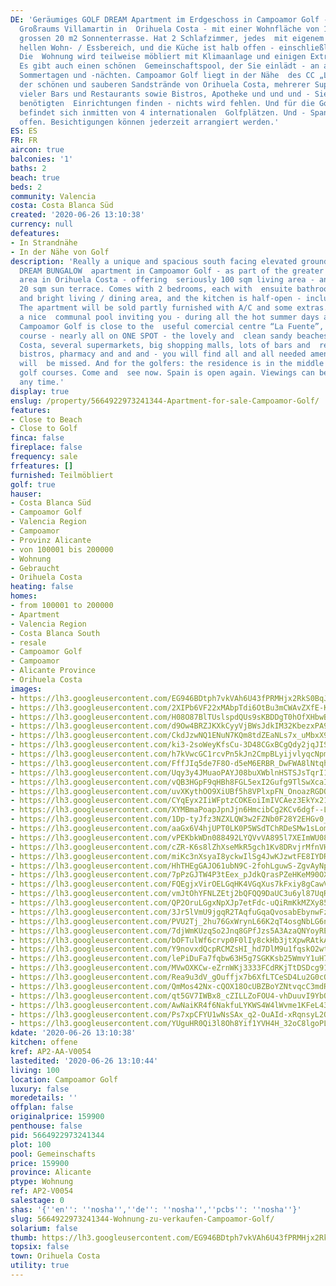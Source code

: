 ```yaml
---
DE: 'Geräumiges GOLF DREAM Apartment im Erdgeschoss in Campoamor Golf - als Teil des
  Großraums Villamartin in  Orihuela Costa - mit einer Wohnfläche von 100 m2 und einer
  grossen 20 m2 Sonnenterrasse. Hat 2 Schlafzimmer, jedes  mit eigenem Bad, einen
  hellen Wohn- / Essbereich, und die Küche ist halb offen - einschließlich Speisekammer.
  Die  Wohnung wird teilweise möbliert mit Klimaanlage und einigen Extras verkauft.
  Es gibt auch einen schönen  Gemeinschaftspool, der Sie einlädt - an all den heißen
  Sommertagen und -nächten. Campoamor Golf liegt in der Nähe  des CC „La Fuente“,
  der schönen und sauberen Sandstrände von Orihuela Costa, mehrerer Supermärkte, großer  Einkaufszentren,
  vieler Bars und Restaurants sowie Bistros, Apotheke und und und - Sie werden alle
  benötigten  Einrichtungen finden - nichts wird fehlen. Und für die Golfer: Die Residenz
  befindet sich inmitten von 4 internationalen  Golfplätzen. Und - Spanien ist wieder
  offen. Besichtigungen können jederzeit arrangiert werden.'
ES: ES
FR: FR
aircon: true
balconies: '1'
baths: 2
beach: true
beds: 2
community: Valencia
costa: Costa Blanca Süd
created: '2020-06-26 13:10:38'
currency: null
defeatures:
- In Strandnähe
- In der Nähe von Golf
description: 'Really a unique and spacious south facing elevated ground floor GOLF
  DREAM BUNGALOW  apartment in Campoamor Golf - as part of the greater Villamartin
  area in Orihuela Costa - offering  seriously 100 sqm living area - and the huge
  20 sqm sun terrace. Comes with 2 bedrooms, each with  ensuite bathroom, a well sized
  and bright living / dining area, and the kitchen is half-open - including  pantry.
  The apartment will be sold partly furnished with A/C and some extras. There is also
  a nice  communal pool inviting you - during all the hot summer days and nights.
  Campoamor Golf is close to the  useful comercial centre “La Fuente”, some more golf
  course - nearly all on ONE SPOT - the lovely and  clean sandy beaches of Orihuela
  Costa, several supermarkets, big shopping malls, lots of bars and  restaurants and
  bistros, pharmacy and and and - you will find all and all needed amenities - nothing
  will  be missed. And for the golfers: the residence is in the middle of 4 international
  golf courses. Come and  see now. Spain is open again. Viewings can be arranged at
  any time.'
display: true
enslug: /property/5664922973241344-Apartment-for-sale-Campoamor-Golf/
features:
- Close to Beach
- Close to Golf
finca: false
fireplace: false
frequency: sale
frfeatures: []
furnished: Teilmöbliert
golf: true
hauser:
- Costa Blanca Süd
- Campoamor Golf
- Valencia Region
- Campoamor
- Provinz Alicante
- von 100001 bis 200000
- Wohnung
- Gebraucht
- Orihuela Costa
heating: false
homes:
- from 100001 to 200000
- Apartment
- Valencia Region
- Costa Blanca South
- resale
- Campoamor Golf
- Campoamor
- Alicante Province
- Orihuela Costa
images:
- https://lh3.googleusercontent.com/EG946BDtph7vkVAh6U43fPRMHjx2RkS0BqJxwTw9PQgI4GQFdzVyZIZhOp9ITtybKK_v4HZ4leXUFzUEDZPT=w640-rj-e30-l100
- https://lh3.googleusercontent.com/2XIPb6VF22xMAbpTdi6OtBu3mCWAvZXfE-KQDexPi6zIGsqtMr6weofbsQEtALlKtDKMoC6Eckqpo8nDT2cA=w640-rj-e30-l100
- https://lh3.googleusercontent.com/H08O87BlTUslspdQUs9sKBDDgT0hOfXHbwBAlvLSXgFRFQpNQ9XD8gi5qISo_62PwYo6DUMvGJ1nAVIullVw=w640-rj-e30-l100
- https://lh3.googleusercontent.com/d9Ow4BRZJKXkCyyVjBWsJdkIM32KbezxPA99NYjQhH5-qPFmNRJJ8A3pyiTq8p2VqOBq2bdLZUOEYkNB1bDr=w640-rj-e30-l100
- https://lh3.googleusercontent.com/CkdJzwNQ1ENuN7KQm8tdZEaNLs7x_uMbxX9C2dB_RhK02ec8jhihYHWMhBoTvKkVFPFJFPvMB9wyqFwKemS2=w640-rj-e30-l100
- https://lh3.googleusercontent.com/ki3-2soWeyKfsCu-3D48CGxBCgQdy2jqJISm22Nt3MbBhUXSm1P9SBp4L2zYSSdN9NAM-5xzy4Uy03i97MfL=w640-rj-e30-l100
- https://lh3.googleusercontent.com/h7kVwcGC1rcvPn5kJn2CmpBLyijvlyqcNpm2ormOfbngzWSyUA7fsA9L-brXhAQ6J2jCNHXOA9SeUtm6V59L=w640-rj-e30-l100
- https://lh3.googleusercontent.com/FffJIq5de7F8O-d5eM6ERBR_DwFWA8lNtqhC6es-MJDO8IBJsCy470L_PiHSbXdjaQcu1lStEOB4_X8x7iw=w640-rj-e30-l100
- https://lh3.googleusercontent.com/Uqy3y4JMuaoPAYJ08buXWblnHSTSJsTqrI17cngxcnbGd9VXgtFgkyBAFUly_vJOVd1ELFlT1RRxRrGaK5U=w640-rj-e30-l100
- https://lh3.googleusercontent.com/vQB3HGpF9qHBh8FGL5exI2Gufg9TlSwXcaIu4cXUl_Z8OsNPFabcODEQZZUieb7yTfreJK3juti4Zwixtz7fNQ=w640-rj-e30-l100
- https://lh3.googleusercontent.com/uvXKythOO9XiUBf5h8VPlxpFN_OnoazRGDOZaAvAtRnPX4fWBvthJDFVxUjZmGHoSa_vLRmwp9MO6LOmMX_P=w640-rj-e30-l100
- https://lh3.googleusercontent.com/CYqEyx2IiWFptzCOKEoiImIVCAez3EkYx21ediyDz80W87CyPK-E14pjKMMYeKVCS6G3NZiK-UemqjFfH2c=w640-rj-e30-l100
- https://lh3.googleusercontent.com/XYMBmaPoapJpnJjn6HmcibCg2KCv6dgf--Lqq-FxiVRfpBbSrMp4Qf0h69b2_9CBkxxYPtuU4XxvvYhH1zw=w640-rj-e30-l100
- https://lh3.googleusercontent.com/1Dp-tyJfz3NZXLQW3w2FZNb0F28Y2EHGv0__KrIkp14vRMfgldgFFAfd7vkE2SYHw1kAG4yhkBOndKd0cEvIag=w640-rj-e30-l100
- https://lh3.googleusercontent.com/aaGx6V4hjUPT0LK0P5WSdTChRDeSMw1sLomM3fDTxubSspMLyBUETDAJ-myvTCRVJonSItDmrKGDLOpP6KsA=w640-rj-e30-l100
- https://lh3.googleusercontent.com/vPEKbkWDn088492LYQVvVA895l7XEImWU08ToZlHJRTI5q3iRjNiuavGIY6K4zT-Oc8EWw-F3p1udIZgPDU=w640-rj-e30-l100
- https://lh3.googleusercontent.com/cZR-K6s8lZhXseMkR5gch1Kv8DRvjrMfnVHrxWz-glU0iSCtfl2pBPeKAxd34jFK5n1D-zMY5FlZFnhaVf0=w640-rj-e30-l100
- https://lh3.googleusercontent.com/miKc3nXsyaI8yckwIlSg4JwKJzwtFE8IYDRjtjhVY2cOiq6EefKBSw5Ff-Q0_iK3C_FZXJJzW1sM6cfr-C94=w640-rj-e30-l100
- https://lh3.googleusercontent.com/HhTHEgGAJO61ubN9C-2fohLguwS-ZgvAyNpFF_Tgqe1eYQX-KJ42YSNCme_e0cSolrZgjCPuOJd7oBptj0Sa=w640-rj-e30-l100
- https://lh3.googleusercontent.com/7pPzGJTW4P3tEex_pJdkQrasPZeHKeM90OXxfxApMv_W4Qz8duhXHYt326X312TQBnFOYkbIulytb0GuWzSn=w640-rj-e30-l100
- https://lh3.googleusercontent.com/FQEgjxVirOELGqHK4VGqXus7kFxiy8gCawVep3-E73k80Yz_vPIRMUQHVOic-lcwCNIL4emcgmGrGOCgfMbH=w640-rj-e30-l100
- https://lh3.googleusercontent.com/vmJtOhYFNLZEtj2bQFQQ9DaUC3u6yl87UqRjoVHVhQCrbp3Xo21N_c65X7Nui3END8QX3FlzL9vzuPa1os68=w640-rj-e30-l100
- https://lh3.googleusercontent.com/QP2OruLGgxNpXJp7etFdc-uQiRmKkMZXy85JYwVmd6xPlHVgObopEhdX-9TlxOFRVYUefcQfW6e-fy49zAzT=w640-rj-e30-l100
- https://lh3.googleusercontent.com/3Jr5lVmU9jgqR2TAqfuGqaQvosabEbynwFzFaZydqf4L9QV6M7nXu7ONYJvjBgsZnI1sxY2YluWdsLzabfI4=w640-rj-e30-l100
- https://lh3.googleusercontent.com/PVU2Tj_2hu76GxWrynL66K2qT4osgNbLG6nqrlwW8PPWeKF7HrTEQa42LNoWl8uBTIbA9AzlE_rzfS0IcIwJ=w640-rj-e30-l100
- https://lh3.googleusercontent.com/7djWmKUzqSo2Jnq8GPfJzs5A3AzaQNYoyREv_3tq1JS8YNTXq0Rh_ScagHehDFfVe7YzBbs7WGTPVomix42MVQ=w640-rj-e30-l100
- https://lh3.googleusercontent.com/bOFTulWf6crvp0F0lIy8ckHb3jtXpwRAtkACp6JDlo4FSmf0FXdaIc-wqoeiSwZXFnZ49-tUiFWVDixF1GxH3A=w640-rj-e30-l100
- https://lh3.googleusercontent.com/Y9novxdQcpRCMZsHI_hd7DlM9u1fqskO2wt7gyxznDGADB1xg5O5o3bobdvppTIohQCnqcskRWiJ3_TI7x4=w640-rj-e30-l100
- https://lh3.googleusercontent.com/lePiDuFa7fqbw63H5g7SGKKsb25WmvY1uH7yn_293_GAbbxmWKpsgT0Eg_4IwJcbGWZtK86Abpp5kfvK03k=w640-rj-e30-l100
- https://lh3.googleusercontent.com/MVwOXKCw-eZrnWKj3333FCdRKjTtDSDcg91qnVc6rRV8mTVx_bG6c5mZgBkK8hsBYYuDTTQyGrhhIDsmjfnR=w640-rj-e30-l100
- https://lh3.googleusercontent.com/Rea9u3dV_gOuffjx7b6XfLTCeSD4Lu2G0cO_FOPJYmMGR1eMGoY54-7CywS8suy9Jy27Ez7v6B8WNRYNzfN3=w640-rj-e30-l100
- https://lh3.googleusercontent.com/QmMos42Nx-cQOX18OcUBZBoYZNtvqcC3mdRh_WzERlIJvg4hHtzQqdXC3zoetZE5v7SfJeP8CCImInmwj04=w640-rj-e30-l100
- https://lh3.googleusercontent.com/qt5GV7IWBx8_cZILLZoFOU4-vhDuuvI9YbOWgIWbqiWgQ1z54tWDB5D8bAw856OQe3mtvqNTloXAethqAjcs=w640-rj-e30-l100
- https://lh3.googleusercontent.com/AwNaiKR4f6NakfuLYKWS4W4lWvme1KFeL43fnkRa-vWNw553H7s2w8S61z0T50MYaTiR1IwlAhm4S6cvMFxK=w640-rj-e30-l100
- https://lh3.googleusercontent.com/Ps7xpCFYU1wNsSAx_q2-OuAId-xRqnsyL2OdYK4wGdNnj9mHspYScxcq-FLUNOUqCd5Y7F-a0irKwKZv_3Y=w640-rj-e30-l100
- https://lh3.googleusercontent.com/YUguHR0Qi3l8Oh8Yif1YVH4H_32oC8lgoPLbv0V3BgfqzUxIIXaenHljnh_KjMBJis4XYL1zDobvSG7olxvKJA=w640-rj-e30-l100
kdate: '2020-06-26 13:10:38'
kitchen: offene
kref: AP2-AA-V0054
lastedited: '2020-06-26 13:10:44'
living: 100
location: Campoamor Golf
luxury: false
moredetails: ''
offplan: false
originalprice: 159900
penthouse: false
pid: 5664922973241344
plot: 100
pool: Gemeinschafts
price: 159900
province: Alicante
ptype: Wohnung
ref: AP2-V0054
salestage: 0
shas: '{''en'': ''nosha'',''de'': ''nosha'',''pcbs'': ''nosha''}'
slug: 5664922973241344-Wohnung-zu-verkaufen-Campoamor-Golf/
solarium: false
thumb: https://lh3.googleusercontent.com/EG946BDtph7vkVAh6U43fPRMHjx2RkS0BqJxwTw9PQgI4GQFdzVyZIZhOp9ITtybKK_v4HZ4leXUFzUEDZPT=w400-h240-n-rj-e30-l100
topsix: false
town: Orihuela Costa
utility: true
---
```


